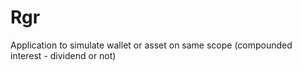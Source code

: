 # Rgr
Application to simulate wallet or asset on same scope (compounded interest - dividend or not)
